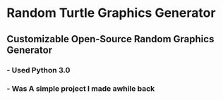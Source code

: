 # Random Turtle Graphics Generator
## Customizable Open-Source Random Graphics Generator
### - Used Python 3.0
### - Was A simple project I made awhile back
